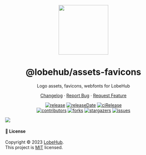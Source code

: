 <p align="center">
  <img width="160" src="https://npm.elemecdn.com/@lobehub/assets/logo/logo-3d.webp">
</p>
<h1 align="center">@lobehub/assets-favicons</h1>

<div align="center">

Logo assets, favicons, webfonts for LobeHub

[Changelog](./CHANGELOG.md) · [Report Bug][issues-url] · [Request Feature][issues-url]

<!-- SHIELD GROUP -->

[![release][release-shield]][release-url]
[![releaseDate][release-date-shield]][release-date-url]
[![ciRelease][ci-release-shield]][ci-release-url] <br/>
[![contributors][contributors-shield]][contributors-url]
[![forks][forks-shield]][forks-url]
[![stargazers][stargazers-shield]][stargazers-url]
[![issues][issues-shield]][issues-url]

</div>

![](https://raw.githubusercontent.com/andreasbm/readme/master/assets/lines/rainbow.png)


#### 📝 License

Copyright © 2023 [LobeHub][profile-url]. <br />
This project is [MIT](./LICENSE) licensed.

<!-- LINK GROUP -->

[profile-url]: https://github.com/lobehub
[gitpod-url]: https://gitpod.io/#https://github.com/lobehub/lobe-assets

<!-- SHIELD LINK GROUP -->

[back-to-top]: https://img.shields.io/badge/-BACK_TO_TOP-151515?style=flat-square

<!-- release -->

[release-shield]: https://img.shields.io/npm/v/@lobehub/assets-favicons?label=%F0%9F%A4%AF%20NPM
[release-url]: https://www.npmjs.com/package/@lobehub/assets-favicons

<!-- releaseDate -->

[release-date-shield]: https://img.shields.io/github/release-date/lobehub/lobe-assets?style=flat
[release-date-url]: https://github.com/lobehub/lobe-assets/releases

<!-- ciRelease -->

[ci-release-shield]: https://github.com/lobehub/lobe-assets/workflows/Release%20CI/badge.svg
[ci-release-url]: https://github.com/lobehub/lobe-assets/actions?query=workflow%3ARelease%20CI

<!-- contributors -->

[contributors-shield]: https://img.shields.io/github/contributors/lobehub/lobe-assets.svg?style=flat
[contributors-url]: https://github.com/lobehub/lobe-assets/graphs/contributors

<!-- forks -->

[forks-shield]: https://img.shields.io/github/forks/lobehub/lobe-assets.svg?style=flat
[forks-url]: https://github.com/lobehub/lobe-assets/network/members

<!-- stargazers -->

[stargazers-shield]: https://img.shields.io/github/stars/lobehub/lobe-assets.svg?style=flat
[stargazers-url]: https://github.com/lobehub/lobe-assets/stargazers

<!-- issues -->

[issues-shield]: https://img.shields.io/github/issues/lobehub/lobe-assets.svg?style=flat
[issues-url]: https://github.com/lobehub/lobe-assets/issues/new/choose
